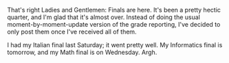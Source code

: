 <p>That's right Ladies and Gentlemen: Finals are here.  It's been a pretty hectic quarter, and I'm glad that it's almost over.  Instead of doing the usual moment-by-moment-update version of the grade reporting, I've decided to only post them once I've received all of them.</p>
<p>I had my Italian final last Saturday; it went pretty well.  My Informatics final is tomorrow, and my Math final is on Wednesday.  Argh.</p>